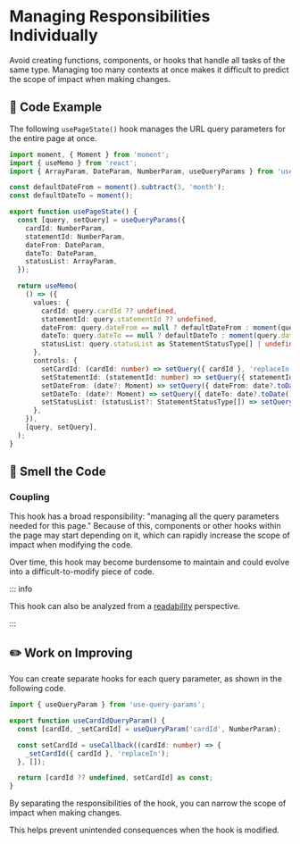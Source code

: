 # Managing Responsibilities Individually

<div style="margin-top: 16px">
<Badge type="info" text="Coupling" />
</div>

Avoid creating functions, components, or hooks that handle all tasks of the same type. Managing too many contexts at once makes it difficult to predict the scope of impact when making changes.

## 📝 Code Example

The following `usePageState()` hook manages the URL query parameters for the entire page at once.

```typescript
import moment, { Moment } from 'moment';
import { useMemo } from 'react';
import { ArrayParam, DateParam, NumberParam, useQueryParams } from 'use-query-params';

const defaultDateFrom = moment().subtract(3, 'month');
const defaultDateTo = moment();

export function usePageState() {
  const [query, setQuery] = useQueryParams({
    cardId: NumberParam,
    statementId: NumberParam,
    dateFrom: DateParam,
    dateTo: DateParam,
    statusList: ArrayParam,
  });

  return useMemo(
    () => ({
      values: {
        cardId: query.cardId ?? undefined,
        statementId: query.statementId ?? undefined,
        dateFrom: query.dateFrom == null ? defaultDateFrom : moment(query.dateFrom),
        dateTo: query.dateTo == null ? defaultDateTo : moment(query.dateTo),
        statusList: query.statusList as StatementStatusType[] | undefined,
      },
      controls: {
        setCardId: (cardId: number) => setQuery({ cardId }, 'replaceIn'),
        setStatementId: (statementId: number) => setQuery({ statementId }, 'replaceIn'),
        setDateFrom: (date?: Moment) => setQuery({ dateFrom: date?.toDate() }, 'replaceIn'),
        setDateTo: (date?: Moment) => setQuery({ dateTo: date?.toDate() }, 'replaceIn'),
        setStatusList: (statusList?: StatementStatusType[]) => setQuery({ statusList }, 'replaceIn'),
      },
    }),
    [query, setQuery],
  );
}
```

## 👃 Smell the Code

### Coupling

This hook has a broad responsibility: "managing all the query parameters needed for this page." Because of this, components or other hooks within the page may start depending on it, which can rapidly increase the scope of impact when modifying the code.

Over time, this hook may become burdensome to maintain and could evolve into a difficult-to-modify piece of code.

::: info

This hook can also be analyzed from a [readability](./use-page-state-readability.md) perspective.

:::

## ✏️ Work on Improving

You can create separate hooks for each query parameter, as shown in the following code.

```typescript
import { useQueryParam } from 'use-query-params';

export function useCardIdQueryParam() {
  const [cardId, _setCardId] = useQueryParam('cardId', NumberParam);

  const setCardId = useCallback((cardId: number) => {
    _setCardId({ cardId }, 'replaceIn');
  }, []);

  return [cardId ?? undefined, setCardId] as const;
}
```

By separating the responsibilities of the hook, you can narrow the scope of impact when making changes. 

This helps prevent unintended consequences when the hook is modified.

